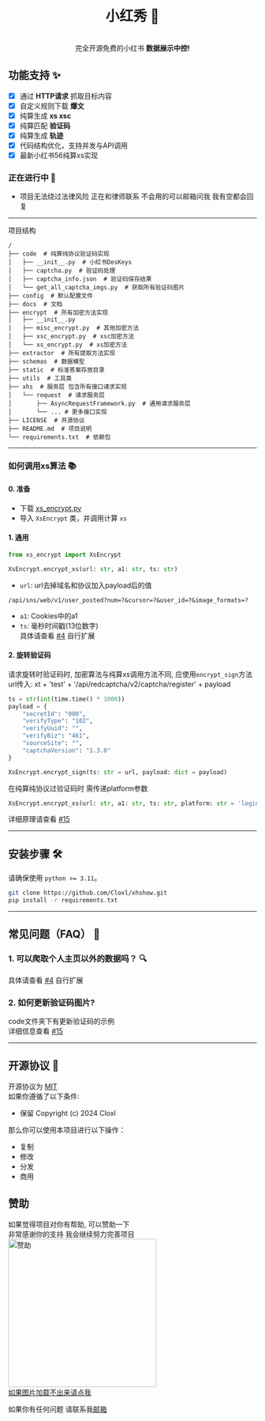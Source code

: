 <div align="center">
<h1 align="center">小红秀 📄</h1>
<br>
完全开源免费的小红书 <b>数据展示中控!</b>
<br>
</div>

## 功能支持 ✨

- [x] 通过 **HTTP请求** 抓取目标内容
- [x] 自定义规则下载 **爆文**
- [x] 纯算生成 **xs xsc**
- [x] 纯算匹配 **验证码**
- [x] 纯算生成 **轨迹**
- [x] 代码结构优化，支持并发与API调用
- [x] 最新小红书56纯算xs实现

### 正在进行中 🚀
-  项目无法绕过法律风险 正在和律师联系 不会用的可以邮箱问我 我有空都会回复

---
项目结构
```angular2html
/
├── code  # 纯算纯协议验证码实现
│   ├── __init__.py  # 小红书DesKeys
│   ├── captcha.py  # 验证码处理
│   ├── captcha_info.json  # 验证码保存结果
│   └── get_all_captcha_imgs.py  # 获取所有验证码图片
├── config  # 默认配置文件
├── docs  # 文档
├── encrypt  # 所有加密方法实现
│   ├── __init__.py
│   ├── misc_encrypt.py  # 其他加密方法
│   ├── xsc_encrypt.py  # xsc加密方法
│   └── xs_encrypt.py  # xs加密方法
├── extractor  # 所有提取方法实现
├── schemas  # 数据模型
├── static  # 标准答案存放目录
├── utils  # 工具类
├── xhs  # 服务层 包含所有接口请求实现
│   └── request  # 请求服务层
│       ├── AsyncRequestFramework.py  # 通用请求服务层
│       └── ... # 更多接口实现
├── LICENSE  # 开源协议
├── README.md  # 项目说明
└── requirements.txt  # 依赖包
```
---
### 如何调用xs算法 📚
#### 0. 准备
- 下载 [xs_encrypt.py](https://github.com/Cloxl/xhs-profile-spider/blob/master/encrypt/xs_encrypt.py)
- 导入 `XsEncrypt` 类，并调用计算 `xs`  
#### 1. 通用
```python  
from xs_encrypt import XsEncrypt 

XsEncrypt.encrypt_xs(url: str, a1: str, ts: str)
```  

- `url`: url去掉域名和协议加入payload后的值
```angular2html
/api/sns/web/v1/user_posted?num=?&cursor=?&user_id=?&image_formats=?
```

- `a1`: Cookies中的a1
- `ts`: 毫秒时间戳(13位数字)  
具体请查看 [#4](https://github.com/Cloxl/xhs-profile-spider/issues/4) 自行扩展

#### 2. 旋转验证码
请求旋转时验证码时, 加密算法与纯算xs调用方法不同, 应使用`encrypt_sign`方法  
url传入: xt + 'test' + '/api/redcaptcha/v2/captcha/register' + payload  
```python  
ts = str(int(time.time() * 1000))
payload = {
    "secretId": "000",
    "verifyType": "102",
    "verifyUuid": "",
    "verifyBiz": "461",
    "sourceSite": "",
    "captchaVersion": "1.3.0"
}

XsEncrypt.encrypt_sign(ts: str = url, payload: dict = payload)
```
在纯算纯协议过验证码时 需传递platform参数  
```python
XsEncrypt.encrypt_xs(url: str, a1: str, ts: str, platform: str = 'login')
```
详细原理请查看 [#15](https://github.com/Cloxl/xhshow/issues/15#issuecomment-2484476985)



---
## 安装步骤 🛠️

请确保使用 `python >= 3.11`。

```bash
git clone https://github.com/Cloxl/xhshow.git
pip install -r requirements.txt
```
---
## 常见问题（FAQ） 💬
### 1. 可以爬取个人主页以外的数据吗？ 🔍

具体请查看 [#4](https://github.com/Cloxl/xhshow/issues/4) 自行扩展  

### 2. 如何更新验证码图片?  

code文件夹下有更新验证码的示例  
详细信息查看 [#15](https://github.com/Cloxl/xhshow/issues/15#issuecomment-2484476985)

---
## 开源协议 📝
开源协议为 [MIT](https://github.com/Cloxl/xhshow/blob/master/LICENSE)  
如果你遵循了以下条件:
- 保留 Copyright (c) 2024 Cloxl

那么你可以使用本项目进行以下操作：
- 复制
- 修改
- 分发
- 商用
## 赞助
如果觉得项目对你有帮助, 可以赞助一下  
非常感谢你的支持 我会继续努力完善项目  
<img src="https://github.com/Cloxl/xhshow/blob/master/docs/sponsor.jpg" width="300" height="300" alt="赞助">  
[如果图片加载不出来请点我](https://vip.123pan.cn/1840147130/cdn/%E8%B5%9E%E8%B5%8FCloxl.jpg)

如果你有任何问题 请联系我[邮箱](mailto:cloxl@mail.cloxl.com)
